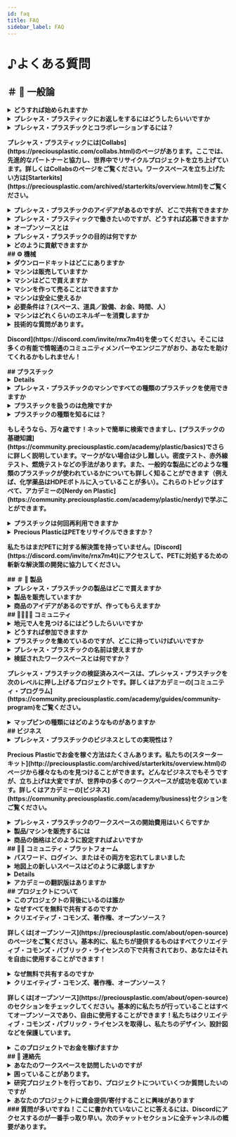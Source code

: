 ```yaml
--- 
id: faq 
title: FAQ 
sidebar_label: FAQ 
--- 
```

<style> 
:root { 
  --highlight: #e1e1e1; 
  --links: rgb(131, 206, 235); 
  --hover: rgb(131, 206, 235); 
} 
</style> 
# ♪よくある質問 
## ＃ 💬 一般論 
<details><summary><b>どうすれば始められますか</b></summary>。 
<p> 
当社の[メインウェブサイト](https://preciousplastic.com/)では、プレシャス・プラスチックの全体像を説明しています。アカデミー](https://community.preciousplastic.com/academy/intro.html)では、プラスチックのリサイクルの始め方を学べるビデオチュートリアルや情報を提供しています。Map](https://community.preciousplastic.com/map)と[Discord](https://discord.com/invite/rnx7m4t)では、あなたの地域のリサイクル業者とつながることができます。活動を開始したら、必ずマップにピンを追加してください！ 
</p> 
</details> 
<details><summary><b>プレシャス・プラスティックにお返しをするにはどうしたらいいですか</b></summary>。 
<p> 
Precious Plasticはオープンソースプロジェクトです。つまり、あなたの知識を他のコミュニティと共有し、リサイクルの裾野を広げることができます。その方法は主に2つあります： 
- ハウツーとは、リサイクルの旅で発見したヒントやコツを、ステップごとに説明したものです。マシンハック、新製品、金型、イベント開催、またはその中間であれ、私たちはそれらを聞きたいと思っています！ 
- [Discord](https://discord.com/invite/rnx7m4t)、私たちのDiscordで質問してくる人たちを助けるノウハウを共有してください。一番良いのは、新しいリサイクル業者が、より質の高いリサイクルをより頻繁に行うことができるように、あなたがしてしまったかもしれない間違いを避けるのを助けることです。私たちは人々が知識を共有してくれることをとても嬉しく思いますし、感謝しています。 
</p> 
</details>
<details><summary><b>プレシャス・プラスチックとコラボレーションするには？ 
<p> 
プレシャス・プラスティックには[Collabs](https://preciousplastic.com/collabs.html)のページがあります。ここでは、先進的なパートナーと協力し、世界中でリサイクルプロジェクトを立ち上げています。詳しくはCollabsのページをご覧ください。ワークスペースを立ち上げたい方は[Starterkits](https://preciousplastic.com/archived/starterkits/overview.html)をご覧ください。 
</p> 
</details>
<details><summary><b>プレシャス・プラスチックのアイデアがあるのですが、どこで共有できますか</b></summary>。 
<p> 
すべてのアイデアを歓迎し、大いに歓迎します。マシン、製品、コレクションなどのチャンネルがあります。 
</p> 
</details>
<details><summary><b>プレシャス・プラスティックで働きたいのですが、どうすれば応募できますか</b></summary>。 
<p> 
私たちは現在ポルトガルに拠点を置く小さなリモートチームです。募集や機会があれば、Discordやソーシャルメディアに投稿しています。リサイクルを学びながら働きたい、インターンシップをしたいという方は、マップをチェックし、お近くのワークスペースに求人情報を尋ねてみてください。 
</p> 
</details>
<details><summary><b>オープンソースとは</b></summary>。 
<p> 
「オープンソース」とは、人々が改変したり共有したりできるもの、つまりその内容が「オープン」であることを指す。この用語は、オープンソースがソースコードがオープンであることを指していたソフトウェア業界に由来しているが、今日では、この用語は、ハードウェア、製品、研究、デザインなど、共同作業が可能で非独占的なあらゆるものを含むように拡大している！ 
</p> 
</details>
<details><summary><b>プレシャス・プラスチックの目的は何ですか</b></summary>？ 
<p> 
プレシャス・プラスチックの目的は、プラスチック廃棄物問題に対する世界的な解決策を提供することです。私たちは、機械プラン、製品デザイン、プラスチックと産業に関する知識、ビジネスモデル、そしてこの問題を自分たちの手で解決しようとする誰もが採用できる完全なエコシステムを提供します。私たちが学び、オンラインで公開するものはすべて無料で、誰でも利用し、変更することができるオープンなものです。 
</p> 
</details>
<details><summary><b>どのように貢献できますか</b></summary>。 
<p> 
私たちのコミュニティに参加して、Precious Plastic Universeの一員になってください。私たちはPrecious Plasticをさらに発展させるために、より分散化された共同プロセスを目指しています。もし私たちに金銭的な貢献をしたいのであれば、[Patreon](https://www.patreon.com/one_army)になるか、[support](https://preciousplastic.com/support.html)のページで他の方法を見つけてください。 
</p> 
</details>
## ⚙️ 機械 
<details><summary><b>ダウンロードキットはどこにありますか</b></summary>？ 
<p> 
ダウンロードキット](https://community.preciousplastic.com/academy/download)はアカデミーにあります。このキットには、プラスチックリサイクルを始めるために必要なものがすべて入ったメインキットがあり、さらに各[スターターキット](https://preciousplastic.com/archived/starterkits/overview.html)にはそれぞれダウンロードキットがあります。 
</p> 
</details>
<details><summary><b>マシンは販売していますか</b></summary>？ 
<p> 
いいえ、私たちは機械を販売していません。地元で作っていただくか、機械屋さんにお願いしています。はっきりさせておきますが、私たちは機械を売っていません :) 
</p> 
</details>
<details><summary><b>マシンはどこで買えますか</b></summary>？ 
<p> 
機械や部品は[Precious Plastic Bazar](https://bazar.preciousplastic.com/)で買うことができる。配送の二酸化炭素排出量を減らすために、必ずあなたの周りの人から購入しましょう。私たちのコミュニティ・プラットフォームの地図やバザーで、地元で何が手に入るか確認してください。 
</p> 
</details>
<details><summary><b>マシンを作って売ることはできますか</b></summary>？ 
<p> 
そうですね。リサイクルする人が増えれば増えるほどいい。利益はすべてあなたのものです！機械は[Precious Plastic Bazar](https://bazar.preciousplastic.com/)で売ることができます。 
</p> 
</details>
<details><summary><b>マシンは安全に使えるか</b></summary>？ 
<p> 
私たちの図面通りに作れば大丈夫です。全体的には安全に作業できる。しかし、シュレッダーのような機械はかなりのダメージを与える可能性がある。しかし、機械をカスタマイズしてより安全にすることはいつでもできる。安全に関するヒントについては、[ハウツー](https://community.preciousplastic.com/how-to)をご覧ください。いずれにせよ、常に気をつけてください！ 
</p> 
</details>
<details><summary><b>必要条件は？(スペース、道具／設備、お金、時間、人）</b></summary> 
<p> 
マシンによって異なりますが、この情報を見つけるにはアカデミーの[Build](https://community.preciousplastic.com/academy/build)セクションが最適です。さらに質問がある場合は、[Discord](https://discord.com/invite/rnx7m4t) でコミュニティに尋ねてください。 
</p> 
</details>
<details><summary><b>マシンはどれくらいのエネルギーを消費しますか</b></summary>？ 
<p> 
出力に関する技術的なdetailsは、弊社ウェブサイトの[スターターキット](https://preciousplastic.com/starterkits/showcase/shredder)のページでご覧いただけます。 
</p> 
</details>
<details><summary><b>技術的な質問があります。 
<p> 
Discord](https://discord.com/invite/rnx7m4t)を使ってください。そこには多くの有能で情報通のコミュニティメンバーやエンジニアがおり、あなたを助けてくれるかもしれません！ 
</p> 
</details>
## プラスチック 
<details><summary><b>プラスチックとは</b></summary></b></summary> 
<p> 
アカデミーの[プラスチック](https://community.preciousplastic.com/academy/plastic/basics)の項を参照のこと。 
</p> 
</details>
<details><summary><b>プレシャス・プラスチックのマシンですべての種類のプラスチックを使用できますか</b></summary>？ 
<p> 
いいえ。私たちは通常、HDPE（#2）、PP（#5）、PS（#6）をプレシャス・プラスティック・マシンで最もうまく機能するプラスチックの種類として推奨しています。他の種類については、コミュニティで尋ねてみてください。   
</p> 
</details>
<details><summary><b>プラスチックを扱うのは危険ですか</b></summary>？ 
<p> 
適切な注意事項に従う限り、プラスチックを扱うことはそれほど危険ではない。ただし、プラスチックの種類によって必要なものは異なります。アカデミーの[安全と煙](https://community.preciousplastic.com/academy/plastic/safety)のセクションを参照してください。PVCは有毒ですので、作業しないでください。 
</p> 
</details>
<details><summary><b>プラスチックの種類を知るには？ 
<p> 
もしそうなら、万々歳です！ネットで簡単に検索できますし、[プラスチックの基礎知識](https://community.preciousplastic.com/academy/plastic/basics)でさらに詳しく説明しています。マークがない場合は少し難しい。密度テスト、赤外線テスト、燃焼テストなどの手法があります。また、一般的な製品にどのような種類のプラスチックが使われているかについても詳しく知ることができます（例えば、化学薬品はHDPEボトルに入っていることが多い）。これらのトピックはすべて、アカデミーの[Nerdy on Plastic](https://community.preciousplastic.com/academy/plastic/nerdy)で学ぶことができます。 
</p> 
</details>
<details><summary><b>プラスチックは何回再利用できますか</b></summary>？ 
<p> 
プラスチックはかなり丈夫な素材なので、きちんと分別して洗浄さえすれば、理論上は何度でもリサイクルできる。プラスチックの種類にもよるが、業界では通常10回程度と言われている。しかし、重要なのは、できるだけ長く地球や海や大気から出さないために、長持ちするものを作ることなのだ。 
</p> 
</details>
<details><summary><b>Precious PlasticはPETをリサイクルできますか？ 
<p> 
私たちはまだPETに対する解決策を持っていません。[Discord](https://discord.com/invite/rnx7m4t)にアクセスして、PETに対処するための斬新な解決策の開発に協力してください。 
</p> 
</details>
## ＃ 🏓 製品 
<details><summary><b>プレシャス・プラスチックの製品はどこで買えますか</b></summary>。 
<p> 
バザール](https://bazar.preciousplastic.com/)では、プレシャス・プラスチックのコミュニティから商品を購入することができる。 
</p> 
</details>
<details><summary><b>製品を販売していますか</b></summary>？ 
<p> 
いいえ、私たちは商品を売っていません。 
</details>
<details><summary><b>商品のアイデアがあるのですが、作ってもらえますか</b></summary>？ 
<p> 
いいえ、現在私たちは製品デザインであなたを助けることはできません。Map](https://community.preciousplastic.com/map)を使ってワークスペースを探すか、[Discord](https://discord.com/invite/rnx7m4t)でチャットしてください。</p> 
</details>
## 👨‍👩‍👦‍👦 コミュニティ 
<details><summary><b>地元で人を見つけるにはどうしたらいいですか</b></summary>。 
<p> 
コミュニティプラットフォームの[地図](https://community.preciousplastic.com/map)を使って、あなたの周りにいる人を探してください！ 
</p> 
</details>
<details><summary><b>どうすれば参加できますか</b></summary><b>どうすれば参加できますか</b></summary><b>どうすれば参加できますか？ 
<p> 
私たちのコミュニティに参加して、プレシャス・プラスティック・ユニバースの一員になってください。アカデミーの[Universe Explained](https://community.preciousplastic.com/academy/universe/universe)をチェックしてください。もし私たちに金銭的な貢献をしたいのであれば、[Patreon](https://www.patreon.com/davehakkens)でサポートすることができます。 
</p> 
</details>
<details><summary><b>プラスチックを集めているのですが、どこに持っていけばいいですか</b></summary>。 
<p> 
収集するときは、[このページ](https://collect.preciousplastic.com/)でヒントやコツをチェックしよう。あなたのプラスチックを引き取ってくれる人を探すには、[地図](https://community.preciousplastic.com/map)をチェックしてください。世界中にワークスペースがあるので、あなたの地域にもワークスペースやコレクティングポイントがあるといいですね。 
</details>
<details><summary><b>プレシャス・プラスチックの名前は使えますか</b></summary>？ 
<p> 
はい！アカデミーの[スタイルガイド](https://community.preciousplastic.com/academy/universe/branding)にあるブランディングとスタイルのガイドラインをチェックしてください。 
</p> 
</details>
<details><summary><b>検証されたワークスペースとは何ですか？ 
<p> 
プレシャス・プラスチックの検証済みスペースは、プレシャス・プラスチックを次のレベルに押し上げるプロジェクトです。詳しくはアカデミーの[コミュニティ・プログラム](https://community.preciousplastic.com/academy/guides/community-program)をご覧ください。 
</p> 
</details>
<details><summary><b>マップピンの種類にはどのようなものがありますか</b></summary>？ 
<p> 
マップピンは5種類あります：[ワークスペース]、[マシンショップ](https://preciousplastic.com/archived/starterkits/showcase/machine-shop.html)、[コレクションポイント](https://preciousplastic.com/archived/starterkits/showcase/collection-point.html)、[コミュニティポイント](https://preciousplastic.com/archived/starterkits/showcase/community-point.html)、[メンバー(始めたい)]。ワークスペースには5つの種類があります：[Extrusion](https://preciousplastic.com/archived/starterkits/showcase/extrusion.html)は、押出成形機のみが設置されているワークスペース、[Injection](https://preciousplastic.com/archived/starterkits/showcase/injection.html)は、射出成形機のみが設置されているワークスペース、[Shredder](https://preciousplastic.com/archived/starterkits/showcase/shredder.html)は、シュレッダーだけが設置されているワークスペース、[Sheetpress](https://preciousplastic.com/archived/starterkits/showcase/sheetpress.html)は、枚葉印刷機のみが設置されているワークスペース、[Mix](https://preciousplastic.com/archived/starterkits/showcase/mix.html)は、いずれかのマシンを組み合わせたワークスペースです。始めたい」ピンは、自分の地域で始めたい人、プレシャス・プラスチックのワークスペース／コレクション／コミュニティ／マシンショップを立ち上げる人を探している人のためのものです。 
</p> 
</details>
## ビジネス 
<details><summary><b>プレシャス・プラスチックのビジネスとしての実現性は？ 
<p> 
Precious Plasticでお金を稼ぐ方法はたくさんあります。私たちの[スターターキット](http://preciousplastic.com/archived/starterkits/overview.html)のページから様々なものを見つけることができます。どんなビジネスでもそうですが、立ち上げは大変ですが、世界中の多くのワークスペースが成功を収めています。詳しくはアカデミーの[ビジネス](https://community.preciousplastic.com/academy/business)セクションをご覧ください。 
</p> 
</details>
<details><summary><b>プレシャス・プラスチックのワークスペースの開始費用はいくらですか</b></summary>？ 
<p> 
起業にかかる費用は、起業したいビジネスの規模によって場所によって異なります。スターターキット](http://preciousplastic.com/archived/starterkits/overview.html)のページで見積もりをご覧いただけます。 
</p> 
</details>
<details><summary><b>製品/マシンを販売するには</b></summary><b>どうすればよいですか？ 
<p> 
プレシャスプラスチックバザールがあります！プレシャスプラスチックのコミュニティーのためのマーケットプレイスです。アカウントを作ってすぐに販売を始めることができます。ガイドラインと[Bazar](https://bazar.preciousplastic.com/)をチェックしてください。 
</p> 
</details>
<details><summary><b>商品の価格はどのように設定すればよいですか</b></summary>? 
<p> 
料金の見積もりやビジネスに関するアドバイスについては、アカデミーの[ビジネス](https://community.preciousplastic.com/academy/business)セクションと[ワークスペース計算機](https://community.preciousplastic.com/academy/business/workspacecalculator)をご覧ください。 
</p> 
</details>
## 👩‍💻 コミュニティ・プラットフォーム 
<details><summary><b>パスワード、ログイン、またはその両方を忘れてしまいました</b></summary>。 
<p> 
パスワードをお忘れの場合は、[サインアップ](https://community.preciousplastic.com/sign-in)ページの "Lost password? "リンクをご利用ください。 
</p> 
</details>
<details><summary><b>地図上の新しいスペースはどのように承認しますか</b></summary>？ 
<p> 
ワークスペース、コレクション・ポイント、コミュニティ・ポイントが、プレシャス・プラスチックの世界で活動するために必要な条件を満たしているか、チームが確認します。 
</p> 
</details>
<details><summary><b>コミュニティ・プログラムとは</b></summary></b></p 
<p> 
コミュニティ・プログラムは、プレシャス・プラスチックの発展に最も貢献している人々やプロジェクトを支援し、その功績に報いることを目的としています。様々なレベル、条件、報酬があります。どのように参加できるか、下記をご覧ください。詳しくはアカデミーの[コミュニティ・プログラム](https://community.preciousplastic.com/academy/guides/community-program)をご覧ください。 
</p> 
</details>
<details><summary><b>アカデミーの翻訳版はありますか</b></summary>？ 
<p> 
翻訳は初日から要望されていましたが、なかなか難しいものでした。さまざまなフォーマットやプラットフォームのコンテンツがあります。さらに、多くの異なる言語でのコミュニティ・インターフェースは、役に立つというよりも、混乱を招く可能性があります。これらの理由から、私たちは翻訳を保留しています。しかし今のところ、[Discord](https://discord.com/invite/rnx7m4t)のREGIONSチャンネルにアクセスして、あなたの言語でチャットすることができます。 
</p> 
</details>
## プロジェクトについて 
<details><summary><b>このプロジェクトの背後にいるのは誰か</b></summary>。 
<p> 
プレシャス・プラスティックは2013年にデーブ・ハッケンズによってスタートした。チームは数年の間に何度も変わり、主に新しいバージョンに取り組んできた。現在では、小さなチームが一貫してプロジェクトに取り組んでいます。この[チーム](https://preciousplastic.com/people/team.html)は、コミュニティの繁栄を維持し、マシンと製品の開発を続ける手助けをしています。私たちの[歴史](https://preciousplastic.com/about/history.html)を通して、プロジェクトについてもっと学んでください。 
</p> 
</details>
<details><summary><b>なぜすべてを無料で共有するのですか</b></summary>？ 
<p> 
知識を無償で開放することが、効果的な解決策を構築する最短の方法だと信じているからだ。ボトムアップ、草の根、コミュニティ主導。 
</details>
<details><summary><b>クリエイティブ・コモンズ、著作権、オープンソース？ 
<p> 
詳しくは[オープンソース](https://preciousplastic.com/about/open-source)のページをご覧ください。基本的に、私たちが提供するものはすべてクリエイティブ・コモンズ・パブリック・ライセンスの下で共有されており、あなたはそれを自由に使用することができます！ 
</p> 
</details>
<details><summary><b>なぜ無料で共有するのですか</b></summary>？ 
<p> 
知識を無償で開放することが、効果的な解決策を構築する最短の方法だと信じているからです。ボトムアップ、草の根、コミュニティ主導。   
</p> 
</details>
<details><summary><b>クリエイティブ・コモンズ、著作権、オープンソース？ 
<p> 
詳しくは[オープンソース](https://preciousplastic.com/about/open-source)のセクションをチェックしてください。基本的に私たちが行っていることはすべてオープンソースであり、自由に使用することができます！私たちはクリエイティブ・コモンズ・パブリック・ライセンスを取得し、私たちのデザイン、設計図などを保護しています。 
</p> 
</details>
<details><summary><b>このプロジェクトでお金を稼げますか</b></summary>？ 
<p> 
プロジェクトの収益源はいくつかある。主なものは、大きなパートナーとのコラボレーションです。これらのコラボレーションは、プレシャス・プラスチックの研究開発だけでなく、オンライン・プラットフォームの構築やメンテナンスの資金源にもなっています。また、助成金、賞金、寄付金、バザーの参加費を組み合わせて資金を調達しています。寄付をご希望の方は、[Support](https://preciousplastic.com/support.html)のページをご覧ください。 
</p> 
</details>
## 💬 連絡先 
<details><summary><b>あなたのワークスペースを訪問したいのですが</b></summary>。 
<p> 
もし、プレシャス・プラスチックのワークスペースが実際に行われているところを見たいのであれば、マップをチェックして、お近くのワークスペースがあなたの手助けをしてくれるかどうか調べてみてください。 
</p> 
</details>
<details><summary><b>困っていることがあります。</b></summary>質問したいことがあるのですが。 
<p> 
[Discord](https://discord.com/invite/rnx7m4t)は、コミュニティからの質問や回答を見つけるのに最適な場所です！パトロンサポーターの方は、Discordのパトロンヘルプデスクにアクセスしてください。 
</p> 
</details>
<details><summary><b>研究プロジェクトを行っており、プロジェクトについていくつか質問したいのですが</b></summary>。 
<p> 
残念ながら、私たちは小さなチームなので、質問に直接答えることはできません。私たちの情報はすべてアカデミーにありますし、私たちの[Discord](https://discord.com/invite/rnx7m4t)で多くのアクティブな人たちと話すことができます。また、[Map](https://community.preciousplastic.com/map)で地元のワークスペースに連絡することも、素晴らしい情報を得るためのもう一つの方法です。 
</p> 
</details>
<details><summary><b>あなたのプロジェクトに資金提供/寄付することに興味があります</b></summary>。 
<p> 
ぜひご相談ください！[サポート](https://preciousplastic.com/support.html)のページをご覧ください。 
</details>
### 質問が多いですね！ここに書かれていないことに答えるには、Discordにアクセスするのが一番手っ取り早い。次のチャットセクションに全チャンネルの概要があります。 
